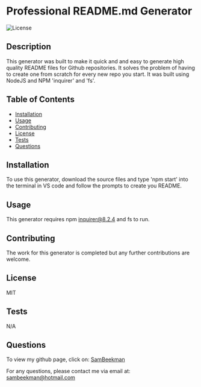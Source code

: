 
# Professional README.md Generator

![License](https://img.shields.io/badge/License-MIT-blue)


## Description

This generator was built to make it quick and and easy to generate high quality README files for Github repositories. It solves the problem of having to create one from scratch for every new repo you start. It was built using NodeJS and NPM 'inquirer' and 'fs'.


## Table of Contents
- [Installation](#Installation)
- [Usage](#Usage)
- [Contributing](#Contributing)
- [License](#License)
- [Tests](#Tests)
- [Questions](#Questions)


## Installation

To use this generator, download the source files and type 'npm start' into the terminal in VS code and follow the prompts to create you README.


## Usage

This generator requires npm inquirer@8.2.4 and fs to run.


## Contributing

The work for this generator is completed but any further contributions are welcome.


## License

MIT


## Tests

N/A


## Questions

To view my github page, click on: [SamBeekman](github.com/SamBeekman)

For any questions, please contact me via email at: sambeekman@hotmail.com